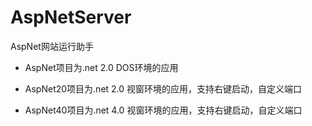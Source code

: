 # AspNetServer
AspNet网站运行助手

+ AspNet项目为.net 2.0 DOS环境的应用

+ AspNet20项目为.net 2.0 视窗环境的应用，支持右键启动，自定义端口

+ AspNet40项目为.net 4.0 视窗环境的应用，支持右键启动，自定义端口